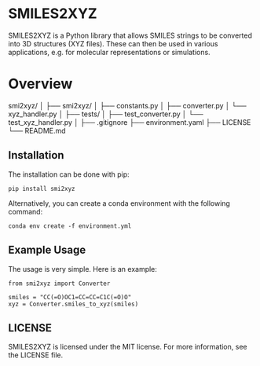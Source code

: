 # SMILES2XYZ

SMILES2XYZ is a Python library that allows SMILES strings to be converted into 3D structures (XYZ files). These can then be used in various applications, e.g. for molecular representations or simulations.

# Overview
smi2xyz/
│
├── smi2xyz/
│   ├── constants.py
│   ├── converter.py
│   └── xyz_handler.py
│
├── tests/
│   ├── test_converter.py
│   └── test_xyz_handler.py
│
├── .gitignore
├── environment.yaml
├── LICENSE
└── README.md


## Installation

The installation can be done with pip:

```pip install smi2xyz```



Alternatively, you can create a conda environment with the following command:

```conda env create -f environment.yml```


## Example Usage

The usage is very simple. Here is an example:

```
from smi2xyz import Converter

smiles = "CC(=O)OC1=CC=CC=C1C(=O)O"
xyz = Converter.smiles_to_xyz(smiles)
```

## LICENSE

SMILES2XYZ is licensed under the MIT license. For more information, see the LICENSE file.
